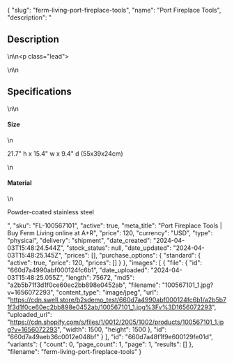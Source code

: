 {
  "slug": "ferm-living-port-fireplace-tools",
  "name": "Port Fireplace Tools",
  "description": "<h2>Description</h2>\n<!-- split -->\n<p class=\"lead\"> </p>\n<!-- split -->\n<h2>Specifications</h2>\n<!-- split -->\n<h4>Size</h4>\n<p>21.7\" h x 15.4\" w x 9.4\" d (55x39x24cm)</p>\n<h4>Material</h4>\n<p>Powder-coated stainless steel</p>",
  "sku": "FL-100567101",
  "active": true,
  "meta_title": "Port Fireplace Tools | Buy Ferm Living online at A+R",
  "price": 120,
  "currency": "USD",
  "type": "physical",
  "delivery": "shipment",
  "date_created": "2024-04-03T15:48:24.544Z",
  "stock_status": null,
  "date_updated": "2024-04-03T15:48:25.145Z",
  "prices": [],
  "purchase_options": {
    "standard": {
      "active": true,
      "price": 120,
      "prices": []
    }
  },
  "images": [
    {
      "file": {
        "id": "660d7a4990abf000124fc6b1",
        "date_uploaded": "2024-04-03T15:48:25.055Z",
        "length": 75672,
        "md5": "a2b5b71f3d1f0ce60ec2bb898e0452ab",
        "filename": "100567101_1.jpg?v=1656072293",
        "content_type": "image/jpeg",
        "url": "https://cdn.swell.store/b2sdemo_test/660d7a4990abf000124fc6b1/a2b5b71f3d1f0ce60ec2bb898e0452ab/100567101_1.jpg%3Fv%3D1656072293",
        "uploaded_url": "https://cdn.shopify.com/s/files/1/0012/2005/1002/products/100567101_1.jpg?v=1656072293",
        "width": 1500,
        "height": 1500
      },
      "id": "660d7a49aeb36c0012e048bf"
    }
  ],
  "id": "660d7a48f1f9e600129fe01d",
  "variants": {
    "count": 0,
    "page_count": 1,
    "page": 1,
    "results": []
  },
  "filename": "ferm-living-port-fireplace-tools"
}